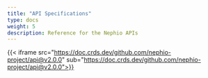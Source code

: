 ```yaml
---
title: "API Specifications"
type: docs
weight: 5
description: Reference for the Nephio APIs
---
```


{{< iframe src="https://doc.crds.dev/github.com/nephio-project/api@v2.0.0" sub="https://doc.crds.dev/github.com/nephio-project/api@v2.0.0">}}